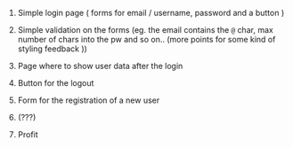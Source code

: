 1. Simple login page ( forms for email / username, password and a button )

2. Simple validation on the forms (eg. the email contains the `@` char, max number of chars into the pw and so on.. (more points for some kind of styling feedback ))

3. Page where to show user data after the login

4. Button for the logout

5. Form for the registration of a new user

6. (???)

7. Profit